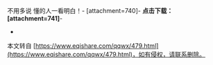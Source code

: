 不用多说 懂的人一看明白！-
\[attachment=740\]-
**点击下载：\[attachment=741\]**-

-

本文转自 [https://www.eqishare.com/qqwx/479.html](https://www.eqishare.com/qqwx/479.html)，如有侵权，请联系删除。